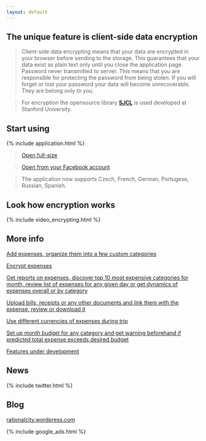 ```yaml
---
layout: default
---
```


## The unique feature is client-side data encryption

> Client-side data encrypting means that your data are encrypted in your browser before sending to the storage. This guarantees that your data exist as plain text only until you close the application page. Password never transmitted to server. This means that you are responsible for protecting the password from being stolen. If you will forget or lost your password your data will become unrecoverable. They are belong only to you. 

> For encryption the opensource library [**SJCL**](https://crypto.stanford.edu/sjcl/) is used developed at Stanford University.

## Start using

{% include application.html %}

> [Open full-size](https://xpnss.azurewebsites.net)

> [Open from your Facebook account](https://apps.facebook.com/xpenses)

> The application now supports Czech, French, German, Portugese, Russian, Spanish.

## Look how encryption works

{% include video_encrypting.html %}

## More info

[Add expenses, organize them into a few custom categories](expense-tracking)

[Encrypt expenses](client-side-data-encryption)

[Get reports on expenses, discover top 10 most expensive categories for month, review list of expenses for any given day or get dynamics of expenses overall or by category](expense-reporting)

[Upload bills, receipts or any other documents and link them with the expense, review or download it](how-to-associate-bills-and-receipts-with-expense)

[Use different currencies of expenses during trip](how-to-track-multicurrency-expenses)

[Set up month budget for any category and get warning beforehand if predicted total expense exceeds desired budget](budget-management)

[Features under development](features)

## News

{% include twitter.html %}

## Blog

[rationalcity.wordpress.com](https://rationalcity.wordpress.com)

{% include google_ads.html %}
